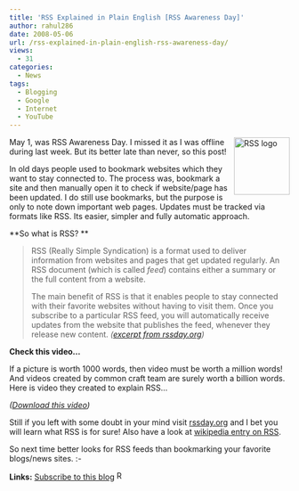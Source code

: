 ```yaml
---
title: 'RSS Explained in Plain English [RSS Awareness Day]'
author: rahul286
date: 2008-05-06
url: /rss-explained-in-plain-english-rss-awareness-day/
views:
  - 31
categories:
  - News
tags:
  - Blogging
  - Google
  - Internet
  - YouTube
---
```

[<img class="wp-image-50378" style="border-right: 0px;border-top: 0px;border-left: 0px;border-bottom: 0px" height="103" alt="RSS logo" src="http://cdn.devilsworkshop.org/files/2008/05/image-thumb5.png" width="100" align="right" border="0" />][1] May 1, was RSS Awareness Day. I missed it as I was offline during last week. But its better late than never, so this post!

In old days people used to bookmark websites which they want to stay connected to. The process was, bookmark a site and then manually open it to check if website/page has been updated. I do still use bookmarks, but the purpose is only to note down important web pages. Updates must be tracked via formats like RSS. Its easier, simpler and fully automatic approach.

**So what is RSS? **

> RSS (Really Simple Syndication) is a format used to deliver information from websites and pages that get updated regularly. An RSS document (which is called *feed*) contains either a summary or the full content from a website.
> 
> The main benefit of RSS is that it enables people to stay connected with their favorite websites without having to visit them. Once you subscribe to a particular RSS feed, you will automatically receive updates from the website that publishes the feed, whenever they release new content. *(*<a href="http://rssday.org/" onclick="_gaq.push(['_trackEvent', 'outbound-article', 'http://rssday.org/', 'excerpt from rssday.org']);" ><em>excerpt from rssday.org</em></a>*)*

**Check this video&#8230;**

If a picture is worth 1000 words, then video must be worth a million words! And videos created by common craft team are surely worth a billion words. Here is video they created to explain RSS&#8230;</p> 

*([Download this video][2])*

Still if you left with some doubt in your mind visit <a href="http://rssday.org/" onclick="_gaq.push(['_trackEvent', 'outbound-article', 'http://rssday.org/', 'rssday.org']);" >rssday.org</a> and I bet you will learn what RSS is for sure! Also have a look at <a href="http://en.wikipedia.org/wiki/RSS" onclick="_gaq.push(['_trackEvent', 'outbound-article', 'http://en.wikipedia.org/wiki/RSS', 'wikipedia entry on RSS']);" >wikipedia entry on RSS</a>.

So next time better looks for RSS feeds than bookmarking your favorite blogs/news sites. <img src="http://devilsworkshop.org/wp-includes/images/smilies/simple-smile.png" alt=":-)" class="wp-smiley" style="height: 1em; max-height: 1em;" />

**Links:** [Subscribe to this blog][3]&#160;[<img height="16" alt="RSS" src="http://lib.rtcamp.com/img/favicon/rss.png" width="16" border="0" />][3]

 [1]: http://cdn.devilsworkshop.org/files/2008/05/image5.png
 [2]: http://devilsworkshop.org/2008/03/28/21-ways-to-download-youtube-myspace-google-metacafe-and-other-videos/
 [3]: http://feeds.devilsworkshop.org/rb286
